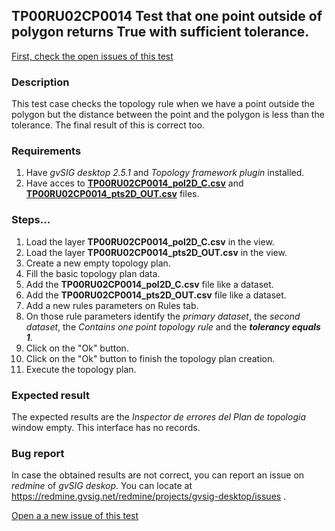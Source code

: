 ## TP00RU02CP0014 Test that one point outside of polygon returns True with sufficient tolerance.

[First, check the open issues of this test](https://redmine.gvsig.net/redmine/projects/gvsig-desktop/issues?utf8=%E2%9C%93&set_filter=1&f%5B%5D=status_id&op%5Bstatus_id%5D=o&f%5B%5D=subject&op%5Bsubject%5D=%7E&v%5Bsubject%5D%5B%5D=TP00RU02CP0014&f%5B%5D=&c%5B%5D=tracker&c%5B%5D=status&c%5B%5D=priority&c%5B%5D=subject&c%5B%5D=assigned_to&c%5B%5D=updated_on&group_by=)

### Description

This test case checks the topology rule when we have a point outside the polygon but the distance between the point and the polygon is less than the tolerance. The final result of this is correct too.

### Requirements

1. Have *gvSIG desktop 2.5.1* and *Topology framework plugin* installed.
2. Have acces to [**TP00RU02CP0014_pol2D_C.csv**](https://github.com/jolicar/TopologyRuleContainsOnePointPolygon/blob/master/testing/cases/TP00_TopologyRules/RU02_ContainsOnePoint/CP0014_pts_OUT_Tol/TP00RU02CP0014_pol2D_C.csv) and [**TP00RU02CP0014_pts2D_OUT.csv**](https://github.com/jolicar/TopologyRuleContainsOnePointPolygon/blob/master/testing/cases/TP00_TopologyRules/RU02_ContainsOnePoint/CP0014_pts_OUT_Tol/TP00RU02CP0014_pts2D_OUT.csv) files.

### Steps...

1. Load the layer **TP00RU02CP0014_pol2D_C.csv** in the view.
2. Load the layer **TP00RU02CP0014_pts2D_OUT.csv** in the view.
3. Create a new empty topology plan.
4. Fill the basic topology plan data.
5. Add the **TP00RU02CP0014_pol2D_C.csv** file like a dataset.
6. Add the **TP00RU02CP0014_pts2D_OUT.csv** file like a dataset.
7. Add a new rules parameters on Rules tab.
8. On those rule parameters identify the *primary dataset*, the *second dataset*, the *Contains one point topology rule* and the ***tolerancy equals 1***. 
9. Click on the "Ok" button.
10. Click on the "Ok" button to finish the topology plan creation.
11. Execute the topology plan.

### Expected result

The expected results are the *Inspector de errores del Plan de topologia* window empty. This interface has no records.


### Bug report


In case the obtained results are not correct, you can report an issue on *redmine* of *gvSIG deskop*. You can locate at
https://redmine.gvsig.net/redmine/projects/gvsig-desktop/issues .

[Open a a new issue of this test](https://redmine.gvsig.net/redmine/projects/gvsig-desktop/issues/new?issue[subject]=TP00RU02CP0014+Test+that+one+point+outside+of+polygon+returns+True+with+sufficient+tolerance)